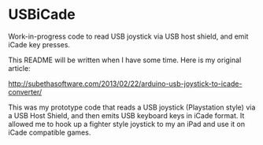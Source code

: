 USBiCade
========

Work-in-progress code to read USB joystick via USB host shield, and emit iCade key presses.

This README will be written when I have some time. Here is my original article:

http://subethasoftware.com/2013/02/22/arduino-usb-joystick-to-icade-converter/

This was my prototype code that reads a USB joystick (Playstation style) via a USB Host Shield, and then emits USB keyboard keys in iCade format. It allowed me to hook up a fighter style joystick to my an iPad and use it on iCade compatible games.
